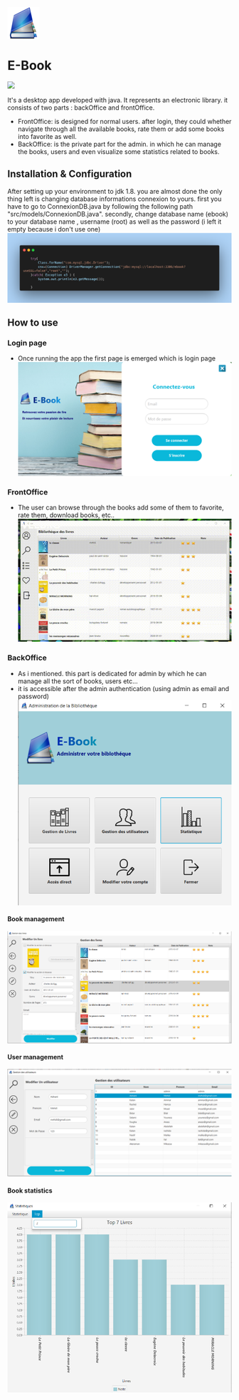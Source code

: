 ![](images/book.png)

# E-Book

![](https://img.shields.io/badge/Java-Fx-orange) 

It's a desktop app developed with java. It represents an electronic library. it consists of two parts : backOffice and frontOffice.

- FrontOffice: is designed for normal users. after login, they could whether navigate through all the available books, rate them or add some books into favorite as well.
- BackOffice: is the private part for the admin. in which he can manage the books, users and even visualize some statistics related to books.

## Installation & Configuration

After setting up your environment to jdk 1.8. you are almost done the only thing left is changing database informations connexion to yours. first you have to go to ConnexionDB.java by following the following path "src/models/ConnexionDB.java". secondly, change database name (ebook) to your database name , username (root) as well as the password (i left it empty because i don't use one)
![](images/connexionDB.png)

## How to use
### Login page
- Once running the app the first page is emerged which is login page
![](images/loginpage.png)

### FrontOffice
- The user can browse through the books add some of them to favorite, rate them, download books, etc..
![](images/browsing.gif)

### BackOffice
- As i mentioned. this part is dedicated for admin by which he can manage all the sort of books, users etc...
- it is accessible after the admin authentication (using admin as email and password)
![](images/dashbord.png)
#### Book management
![](images/editBook.png)
#### User management
![](images/edituser.png)
#### Book statistics
![](images/statitics.png)
